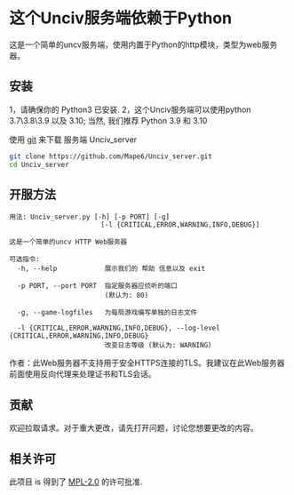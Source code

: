 # 这个Unciv服务端依赖于Python

这是一个简单的uncv服务端，使用内置于Python的http模块，类型为web服务器。

## 安装

1，请确保你的 Python3 已安装.
2，这个Unciv服务端可以使用python 3.7\3.8\3.9 以及 3.10; 当然, 我们推荐 Python 3.9 和 3.10

使用 [git](https://git-scm.com) 来下载 服务端 Unciv_server

```bash
git clone https://github.com/Mape6/Unciv_server.git
cd Unciv_server
```

## 开服方法

```
用法: Unciv_server.py [-h] [-p PORT] [-g]
                       [-l {CRITICAL,ERROR,WARNING,INFO,DEBUG}]

这是一个简单的uncv HTTP Web服务器

可选指令:
  -h, --help            展示我们的 帮助 信息以及 exit
  
  -p PORT, --port PORT  指定服务器应侦听的端口
                        (默认为: 80)
                        
  -g, --game-logfiles   为每局游戏编写单独的日志文件
  
  -l {CRITICAL,ERROR,WARNING,INFO,DEBUG}, --log-level {CRITICAL,ERROR,WARNING,INFO,DEBUG}
                        改变日志等级 (默认为: WARNING)
```

作者：此Web服务器不支持用于安全HTTPS连接的TLS。我建议在此Web服务器前面使用反向代理来处理证书和TLS会话。


## 贡献
欢迎拉取请求。对于重大更改，请先打开问题，讨论您想要更改的内容。


## 相关许可
此项目 is 得到了 [MPL-2.0](https://github.com/Mape6/Unciv_server/blob/main/LICENSE) 的许可批准.

